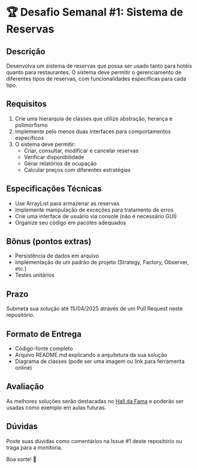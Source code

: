 # 🏆 Desafio Semanal #1: Sistema de Reservas

## Descrição
Desenvolva um sistema de reservas que possa ser usado tanto para hotéis quanto para restaurantes. O sistema deve permitir o gerenciamento de diferentes tipos de reservas, com funcionalidades específicas para cada tipo.

## Requisitos
1. Crie uma hierarquia de classes que utilize abstração, herança e polimorfismo
2. Implemente pelo menos duas interfaces para comportamentos específicos
3. O sistema deve permitir:
   - Criar, consultar, modificar e cancelar reservas
   - Verificar disponibilidade
   - Gerar relatórios de ocupação
   - Calcular preços com diferentes estratégias

## Especificações Técnicas
- Use ArrayList para armazenar as reservas
- Implemente manipulação de exceções para tratamento de erros
- Crie uma interface de usuário via console (não é necessário GUI)
- Organize seu código em pacotes adequados

## Bônus (pontos extras)
- Persistência de dados em arquivo
- Implementação de um padrão de projeto (Strategy, Factory, Observer, etc.)
- Testes unitários

## Prazo
Submeta sua solução até 15/04/2025 através de um Pull Request neste repositório.

## Formato de Entrega
- Código-fonte completo
- Arquivo README.md explicando a arquitetura da sua solução
- Diagrama de classes (pode ser uma imagem ou link para ferramenta online)

## Avaliação
As melhores soluções serão destacadas no [Hall da Fama](hall-da-fama.md) e poderão ser usadas como exemplo em aulas futuras.

## Dúvidas
Poste suas dúvidas como comentários na Issue #1 deste repositório ou traga para a monitoria.

Boa sorte! 💪